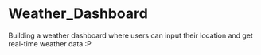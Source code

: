 # Weather_Dashboard
Building a weather dashboard where users can input their location and get real-time weather data :P
